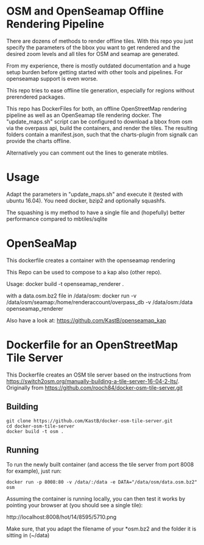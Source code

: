# OSM and OpenSeamap Offline Rendering Pipeline
There are dozens of methods to render offline tiles.
With this repo you just specify the parameters of the bbox you want to get rendered and the desired zoom levels and all tiles for OSM and seamap are generated.

From my experience, there is mostly outdated documentation and a huge setup burden before getting started with other tools and pipelines.
For openseamap support is even worse.

This repo tries to ease offline tile generation, especially for regions without prerendered packages.

This repo has DockerFiles for both, an offline OpenStreetMap rendering pipeline as well as an OpenSeamap tile rendering docker.
The "update_maps.sh" script can be configured to download a bbox from osm via the overpass api, build the containers, and render the tiles.
The resulting folders contain a manifest.json, such that the charts-plugin from signalk can provide the charts offline.

Alternatively you can comment out the lines to generate mbtiles.

# Usage

Adapt the parameters in "update_maps.sh" and execute it (tested with ubuntu 16.04).
You need docker, bzip2 and optionally squashfs.

The squashing is my method to have a single file and (hopefully) better performance compared to mbtiles/sqlite


# OpenSeaMap
This dockerfile creates a container with the openseamap rendering

This Repo can be used to compose to a kap also (other repo).

Usage:
docker build -t openseamap_renderer .

with a data.osm.bz2 file in /data/osm:
docker run -v /data/osm/seamap:/home/renderaccount/overpass_db  -v /data/osm:/data openseamap_renderer

Also have a look at:
https://github.com/KastB/openseamap_kap	

# Dockerfile for an OpenStreetMap Tile Server

This Dockerfile creates an OSM tile server based on the instructions from https://switch2osm.org/manually-building-a-tile-server-16-04-2-lts/.
Originally from https://github.com/rooch84/docker-osm-tile-server.git

## Building

```
git clone https://github.com/KastB/docker-osm-tile-server.git
cd docker-osm-tile-server
docker build -t osm .
```

## Running

To run the newly built container (and access the tile server from port 8008 for example), just run:

`docker run -p 8008:80 -v /data/:/data -e DATA="/data/osm/data.osm.bz2" osm`
 


Assuming the container is running locally, you can then test it works by pointing your browser at (you should see a single tile):

http://localhost:8008/hot/14/8595/5710.png

Make sure, that you adapt the filename of your *osm.bz2 and the folder it is sitting in (~/data)

